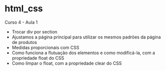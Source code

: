 # html_css

Curso 4 - Aula 1

- Trocar div por section
- Ajustamos a página principal para utilizar os mesmos padrões da página de produtos
- Medidas proporcionais com CSS
- Como funciona a flutuação dos elementos e como modificá-la, com a propriedade float do CSS
- Como limpar o float, com a propriedade clear do CSS 
